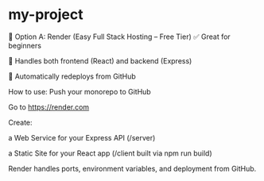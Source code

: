 # my-project
🔹 Option A: Render (Easy Full Stack Hosting – Free Tier)
✅ Great for beginners

🎯 Handles both frontend (React) and backend (Express)

🔄 Automatically redeploys from GitHub

How to use:
Push your monorepo to GitHub

Go to https://render.com

Create:

a Web Service for your Express API (/server)

a Static Site for your React app (/client built via npm run build)

Render handles ports, environment variables, and deployment from GitHub.